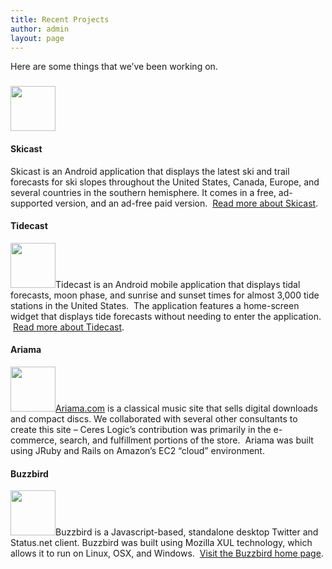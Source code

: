 ```yaml
---
title: Recent Projects
author: admin
layout: page
---
```

Here are some things that we&#8217;ve been working on.

### [<img class="size-full wp-image-516 alignright" title="skicast-icon-72" src="http://www.cereslogic.com/pages/wp-content/uploads/2010/12/skicast-icon-72.png" alt="" width="72" height="72" />][1]

#### Skicast

Skicast is an Android application that displays the latest ski and trail forecasts for ski slopes throughout the United States, Canada, Europe, and several countries in the southern hemisphere. It comes in a free, ad-supported version, and an ad-free paid version.  [Read more about Skicast][2].

#### Tidecast

[<img class="size-full wp-image-515 alignright" title="tidecast-icon-72" src="http://www.cereslogic.com/pages/wp-content/uploads/2010/12/tidecast-icon-72.png" alt="" width="72" height="72" />][3]Tidecast is an Android mobile application that displays tidal forecasts, moon phase, and sunrise and sunset times for almost 3,000 tide stations in the United States.  The application features a home-screen widget that displays tide forecasts without needing to enter the application.  [Read more about Tidecast][4].

#### Ariama

[<img class="size-full wp-image-513 alignright" title="ariama-icon-72" src="http://www.cereslogic.com/pages/wp-content/uploads/2010/12/ariama-icon-72.png" alt="" width="72" height="72" />][5][Ariama.com][6] is a classical music site that sells digital downloads and compact discs. We collaborated with several other consultants to create this site &#8211; Ceres Logic&#8217;s contribution was primarily in the e-commerce, search, and fulfillment portions of the store.  Ariama was built using JRuby and Rails on Amazon&#8217;s EC2 &#8220;cloud&#8221; environment.

#### Buzzbird

[<img class="alignright size-full wp-image-514" title="buzzbird-icon-72" src="http://www.cereslogic.com/pages/wp-content/uploads/2010/12/buzzbird-icon-72.png" alt="" width="72" height="72" />][7]Buzzbird is a Javascript-based, standalone desktop Twitter and Status.net client. Buzzbird was built using Mozilla XUL technology, which allows it to run on Linux, OSX, and Windows.  [Visit the Buzzbird home page][8].

 [1]: http://www.cereslogic.com/pages/wp-content/uploads/2010/12/skicast-icon-72.png
 [2]: ../skicast
 [3]: http://www.cereslogic.com/pages/wp-content/uploads/2010/12/tidecast-icon-72.png
 [4]: ../tidecast
 [5]: http://www.cereslogic.com/pages/wp-content/uploads/2010/12/ariama-icon-72.png
 [6]: http://www.ariama.com
 [7]: http://www.cereslogic.com/pages/wp-content/uploads/2010/12/buzzbird-icon-72.png
 [8]: http://www.getbuzzbird.com